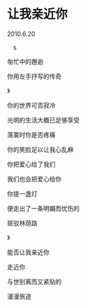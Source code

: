 # 让我亲近你

2010.6.20

&emsp;s

匆忙中的邂逅

你用左手抒写的传奇

》

你的世界可否寂冷

光明的生活大概已足够享受

落寞时你是否疼痛

你的笑脸足以让我心乱麻

你把爱心给了我们

我们也会把爱心给你

你提一盏灯

便走出了一条明媚而忧伤的

斑驳林荫路

》

能否让我亲近你

走近你

与世别离而又紧贴的

漫漫旅途

